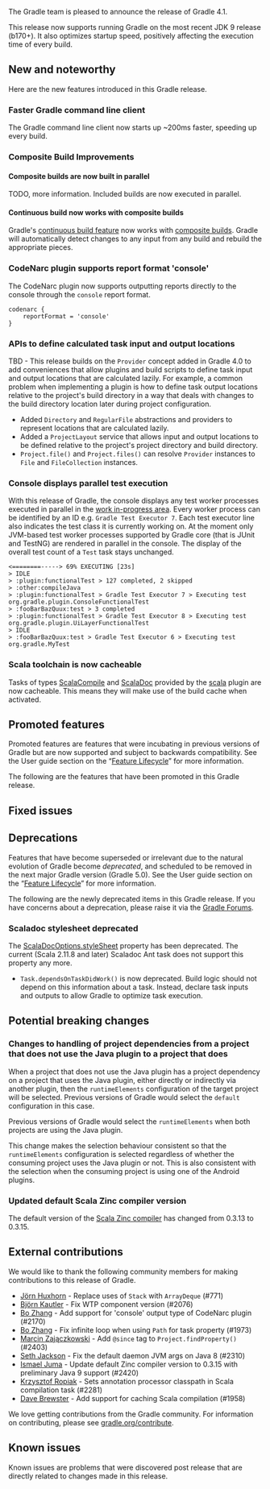The Gradle team is pleased to announce the release of Gradle 4.1.

This release now supports running Gradle on the most recent JDK 9 release (b170+). It also optimizes startup speed, positively affecting the execution time of every build.

## New and noteworthy

Here are the new features introduced in this Gradle release.

<!--
IMPORTANT: if this is a patch release, ensure that a prominent link is included in the foreword to all releases of the same minor stream.
Add-->


### Faster Gradle command line client

The Gradle command line client now starts up ~200ms faster, speeding up every build.

### Composite Build Improvements

#### Composite builds are now built in parallel

TODO, more information. Included builds are now executed in parallel. 

#### Continuous build now works with composite builds

Gradle's [continuous build feature](userguide/continuous_build.html) now works with [composite builds](userguide/composite_builds.html). Gradle will automatically detect changes to any input from any build and rebuild the appropriate pieces.

### CodeNarc plugin supports report format 'console'

The CodeNarc plugin now supports outputting reports directly to the console through the `console` report format.
```
codenarc {
    reportFormat = 'console'
}
```

### APIs to define calculated task input and output locations

TBD - This release builds on the `Provider` concept added in Gradle 4.0 to add conveniences that allow plugins and build scripts to define task input and output locations that are calculated lazily. For example, a common problem when implementing a plugin is how to define task output locations relative to the project's build directory in a way that deals with changes to the build directory location later during project configuration.

- Added `Directory` and `RegularFile` abstractions and providers to represent locations that are calculated lazily.
- Added a `ProjectLayout` service that allows input and output locations to be defined relative to the project's project directory and build directory. 
- `Project.file()` and `Project.files()` can resolve `Provider` instances to `File` and `FileCollection` instances.

### Console displays parallel test execution

With this release of Gradle, the console displays any test worker processes executed in parallel in the [work in-progress area](userguide/console.html#sec:console_work_in_progress_display). Every worker process can be identified by an ID e.g. `Gradle Test Executor 7`. Each test executor line also indicates the test class it is currently working on. At the moment only JVM-based test worker processes supported by Gradle core (that is JUnit and TestNG) are rendered in parallel in the console. The display of the overall test count of a `Test` task stays unchanged. 

    <========-----> 69% EXECUTING [23s]
    > IDLE
    > :plugin:functionalTest > 127 completed, 2 skipped
    > :other:compileJava
    > :plugin:functionalTest > Gradle Test Executor 7 > Executing test org.gradle.plugin.ConsoleFunctionalTest
    > :fooBarBazQuux:test > 3 completed
    > :plugin:functionalTest > Gradle Test Executor 8 > Executing test org.gradle.plugin.UiLayerFunctionalTest
    > IDLE
    > :fooBarBazQuux:test > Gradle Test Executor 6 > Executing test org.gradle.MyTest

### Scala toolchain is now cacheable

Tasks of types [ScalaCompile](dsl/org.gradle.api.tasks.scala.ScalaCompile.html) and [ScalaDoc](dsl/org.gradle.api.tasks.scala.ScalaDoc.html) provided by the [scala](userguide/scala_plugin.html) plugin are now cacheable.
This means they will make use of the build cache when activated.

## Promoted features

Promoted features are features that were incubating in previous versions of Gradle but are now supported and subject to backwards compatibility.
See the User guide section on the “[Feature Lifecycle](userguide/feature_lifecycle.html)” for more information.

The following are the features that have been promoted in this Gradle release.

<!--
### Example promoted
-->

## Fixed issues

## Deprecations

Features that have become superseded or irrelevant due to the natural evolution of Gradle become *deprecated*, and scheduled to be removed
in the next major Gradle version (Gradle 5.0). See the User guide section on the “[Feature Lifecycle](userguide/feature_lifecycle.html)” for more information.

The following are the newly deprecated items in this Gradle release. If you have concerns about a deprecation, please raise it via the [Gradle Forums](https://discuss.gradle.org).

### Scaladoc stylesheet deprecated

The [ScalaDocOptions.styleSheet](javadoc/org/gradle/api/tasks/scala/ScalaDocOptions.html#setStyleSheet(java.io.File)) property has been deprecated.
The current (Scala 2.11.8 and later) Scaladoc Ant task does not support this property any more. 

<!--
### Example deprecation
-->

- `Task.dependsOnTaskDidWork()` is now deprecated. Build logic should not depend on this information about a task. Instead, declare task inputs and outputs to allow Gradle to optimize task execution.

## Potential breaking changes

### Changes to handling of project dependencies from a project that does not use the Java plugin to a project that does

When a project that does not use the Java plugin has a project dependency on a project that uses the Java plugin, either directly or indirectly via another plugin, then the `runtimeElements` configuration of the target project will be selected. Previous versions of Gradle would select the `default` configuration in this case.

Previous versions of Gradle would select the `runtimeElements` when both projects are using the Java plugin.

This change makes the selection behaviour consistent so that the `runtimeElements` configuration is selected regardless of whether the consuming project uses the Java plugin or not. This is also consistent with the selection when the consuming project is using one of the Android plugins.

### Updated default Scala Zinc compiler version

The default version of the [Scala Zinc compiler](https://github.com/typesafehub/zinc) has changed from 0.3.13 to 0.3.15.

## External contributions

We would like to thank the following community members for making contributions to this release of Gradle.

 - [Jörn Huxhorn](https://github.com/huxi) - Replace uses of `Stack` with `ArrayDeque` (#771)
 - [Björn Kautler](https://github.com/Vampire) - Fix WTP component version (#2076)
 - [Bo Zhang](https://github.com/blindpirate) - Add support for 'console' output type of CodeNarc plugin (#2170)
 - [Bo Zhang](https://github.com/blindpirate) - Fix infinite loop when using `Path` for task property (#1973)
 - [Marcin Zajączkowski](https://github.com/szpak) - Add `@since` tag to `Project.findProperty()` (#2403)
 - [Seth Jackson](https://github.com/sethjackson) - Fix the default daemon JVM args on Java 8 (#2310)
 - [Ismael Juma](https://github.com/ijuma) - Update default Zinc compiler version to 0.3.15 with preliminary Java 9 support (#2420)
 - [Krzysztof Ropiak](https://github.com/krro) - Sets annotation processor classpath in Scala compilation task (#2281)
 - [Dave Brewster](https://github.com/dbrewster) - Add support for caching Scala compilation (#1958)

We love getting contributions from the Gradle community. For information on contributing, please see [gradle.org/contribute](https://gradle.org/contribute).

## Known issues

Known issues are problems that were discovered post release that are directly related to changes made in this release.
